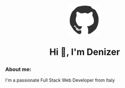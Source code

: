 <h1 align="center">
  <img style="width:100px;" src="https://raw.githubusercontent.com/ViktorSvertoka/ViktorSvertoka/main/assets/github.gif"/><br>

  Hi 👋, I'm Denizer
</h1>
<h3>About me:</h3>
<p>I'm a passionate Full Stack Web Developer from Italy</p>


